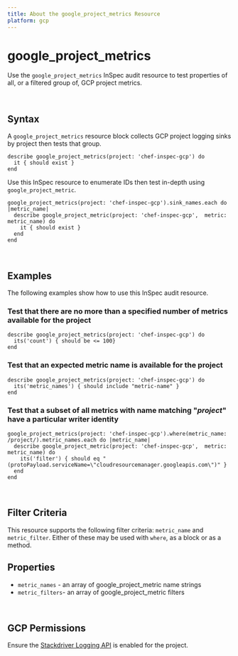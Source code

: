 ```yaml
---
title: About the google_project_metrics Resource
platform: gcp
---
```


# google\_project\_metrics

Use the `google_project_metrics` InSpec audit resource to test properties of all, or a filtered group of, GCP project metrics.

<br>

## Syntax

A `google_project_metrics` resource block collects GCP project logging sinks by project then tests that group.

    describe google_project_metrics(project: 'chef-inspec-gcp') do
      it { should exist }
    end    

Use this InSpec resource to enumerate IDs then test in-depth using `google_project_metric`.

    google_project_metrics(project: 'chef-inspec-gcp').sink_names.each do |metric_name|
      describe google_project_metric(project: 'chef-inspec-gcp',  metric: metric_name) do
        it { should exist }
      end
    end

<br>

## Examples

The following examples show how to use this InSpec audit resource.

### Test that there are no more than a specified number of metrics available for the project

    describe google_project_metrics(project: 'chef-inspec-gcp') do
      its('count') { should be <= 100}
    end

### Test that an expected metric name is available for the project

    describe google_project_metrics(project: 'chef-inspec-gcp') do
      its('metric_names') { should include "metric-name" }
    end

### Test that a subset of all metrics with name matching "*project*" have a particular writer identity 

    google_project_metrics(project: 'chef-inspec-gcp').where(metric_name: /project/).metric_names.each do |metric_name|
      describe google_project_metric(project: 'chef-inspec-gcp',  metric: metric_name) do
        its('filter') { should eq "(protoPayload.serviceName=\"cloudresourcemanager.googleapis.com\")" }
      end
    end
    
<br>

## Filter Criteria

This resource supports the following filter criteria: `metric_name` and `metric_filter`. Either of these may be used with `where`, as a block or as a method.

## Properties

*  `metric_names` - an array of google_project_metric name strings
*  `metric_filters`- an array of google_project_metric filters

<br>


## GCP Permissions

Ensure the [Stackdriver Logging API](https://console.cloud.google.com/apis/api/logging.googleapis.com/) is enabled for the project.